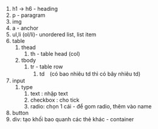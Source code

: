 1. h1 -> h6 - heading
2. p - paragram
3. img
4. a - anchor
5. ul,li (ol/li)- unordered list, list item
6. table
	1. thead
		1. th - table head (col)
	2. tbody
		1. tr - table row
			1. td　(có bao nhiêu td thì có bây nhiêu td)
7. input
	1. type 
		1. text : nhập text
		2. checkbox : cho tick
		3. radio: chọn 1 cái - để gom radio, thêm vào name
8. button
9. div: tạo khối bao quanh các thẻ khác -  container